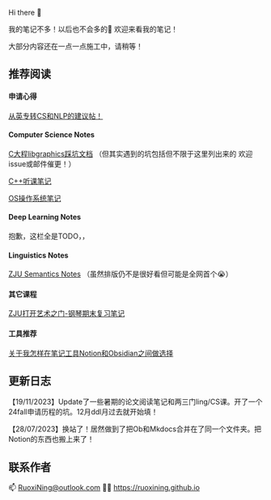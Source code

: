 Hi there 👋

我的笔记不多！以后也不会多的😤 欢迎来看我的笔记！

大部分内容还在一点一点施工中，请稍等！

## 推荐阅读

#### 申请心得

[从英专转CS和NLP的建议帖！](https://ruoxining.github.io/OBvault/Application/ZJU%20English%20Major%20to%20CS%26NLP/)

#### Computer Science Notes

[C大程libgraphics踩坑文档](https://ruoxining.github.io/OBvault/CS_Notes/C%E5%A4%A7%E7%A8%8Blibgraphics%E8%B8%A9%E5%9D%91%E6%96%87%E6%A1%A3/) （但其实遇到的坑包括但不限于这里列出来的 欢迎issue或邮件催更！）

[C++听课笔记](https://ruoxining.github.io/OBvault/CS_Notes/%E6%88%91%E7%9A%84C%2B%2B%E5%AD%A6%E4%B9%A0%E8%AE%B0%E5%BD%95/%E5%90%AC%E8%AF%BE%EF%BC%88ZJU%20%26%20Stanford%20CS106B%EF%BC%89/)

[OS操作系统笔记](https://ruoxining.github.io/OBvault/CS_Notes/OS%E6%93%8D%E4%BD%9C%E7%B3%BB%E7%BB%9F/)

#### Deep Learning Notes

抱歉，这栏全是TODO，，

#### Linguistics Notes

[ZJU Semantics Notes](https://ruoxining.github.io/OBvault/Linguistics_Notes/Semantics/) （虽然排版仍不是很好看但可能是全网首个😭）

#### 其它课程

[ZJU打开艺术之门-钢琴期末复习笔记](https://ruoxining.github.io/OBvault/Other_Courses/%E6%89%93%E5%BC%80%E8%89%BA%E6%9C%AF%E4%B9%8B%E9%97%A8-%E9%92%A2%E7%90%B4%E6%9C%9F%E6%9C%AB%E5%A4%8D%E4%B9%A0/)

#### 工具推荐

[关于我怎样在笔记工具Notion和Obsidian之间做选择](https://ruoxining.github.io/OBvault/%E7%9E%8E%E8%AF%B4%E4%B8%80%E4%BA%9B%E4%B8%9C%E8%A5%BF/Notion%E5%92%8CObsidian%EF%BC%8C%E9%80%89%E5%93%AA%E4%B8%80%E4%B8%AA/)


## 更新日志

【19/11/2023】Update了一些暑期的论文阅读笔记和两三门ling/CS课。开了一个24fall申请历程的坑。12月ddl月过去就开始填！

【28/07/2023】换站了！居然做到了把Ob和Mkdocs合并在了同一个文件夹。把Notion的东西也搬上来了！


## 联系作者

📫 RuoxiNing@outlook.com
🧑‍💻 https://ruoxining.github.io
